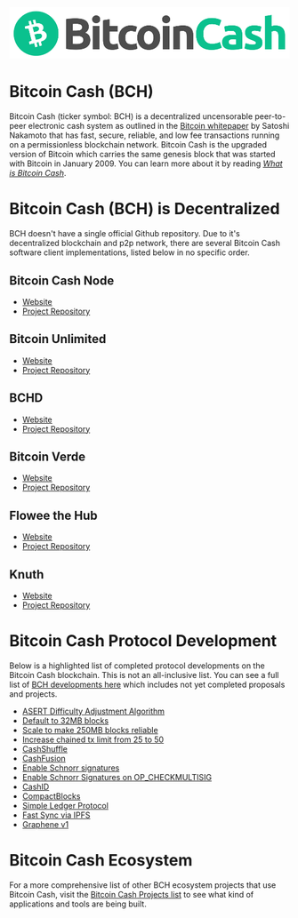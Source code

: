 ![Bitcoin Cash BCH](bitcoin-cash-bch-logo-hero.png "Bitcoin Cash BCH logo")

# Bitcoin Cash (BCH)

Bitcoin Cash (ticker symbol: BCH) is a decentralized uncensorable peer-to-peer electronic cash system as outlined in the [Bitcoin whitepaper](http://bitcoin.com/bitcoin.pdf) by Satoshi Nakamoto that has fast, secure, reliable, and low fee transactions running on a permissionless blockchain network. Bitcoin Cash is the upgraded version of Bitcoin which carries the same genesis block that was started with Bitcoin in January 2009. You can learn more about it by reading *[What is Bitcoin Cash](https://bitcoincash.substack.com/p/what-is-bitcoin-cash-bch)*.

# Bitcoin Cash (BCH) is Decentralized

BCH doesn't have a single official Github repository. Due to it's decentralized blockchain and p2p network, there are several Bitcoin Cash software client implementations, listed below in no specific order. 

## Bitcoin Cash Node
* [Website](https://bitcoincashnode.org/)
* [Project Repository](https://gitlab.com/bitcoin-cash-node/bitcoin-cash-node)

## Bitcoin Unlimited 
* [Website](https://www.bitcoinunlimited.info/)
* [Project Repository](https://github.com/BitcoinUnlimited/BitcoinUnlimited)

## BCHD
* [Website](https://bchd.cash/)
* [Project Repository](https://github.com/gcash/bchd)

## Bitcoin Verde
* [Website](https://bitcoinverde.org/documentation/)
* [Project Repository](https://github.com/SoftwareVerde/bitcoin-verde)

## Flowee the Hub
* [Website](https://flowee.org/)
* [Project Repository](https://gitlab.com/FloweeTheHub)

## Knuth
* [Website](http://kth.cash/)
* [Project Repository](https://github.com/k-nuth/kth)

# Bitcoin Cash Protocol Development

Below is a highlighted list of completed protocol developments on the Bitcoin Cash blockchain. This is not an all-inclusive list. You can see a full list of [BCH developments here](https://cash.coin.dance/development) which includes not yet completed proposals and projects.

* [ASERT Difficulty Adjustment Algorithm](https://upgradespecs.bitcoincashnode.org/2020-11-15-asert/)
* [Default to 32MB blocks](https://github.com/Bitcoin-ABC/bitcoin-abc/commit/699f4b867318486b915bd2d3b2102fb49ec652f1#diff-cbe22f30d7e480617350ef6ceca97d0c)
* [Scale to make 250MB blocks reliable](https://flowee.org/releases/201906-release/)
* [Increase chained tx limit from 25 to 50](https://github.com/Bitcoin-ABC/bitcoin-abc/commit/f265c59f93dad03dcdcd09b77c0d9692afe9ddc6)
* [CashShuffle](https://github.com/cashshuffle/cashshuffle-electron-cash-plugin/wiki/Protocol-Description)
* [CashFusion](https://github.com/cashshuffle/spec/blob/master/CASHFUSION.md)
* [Enable Schnorr signatures](https://github.com/bitcoincashorg/bitcoincash.org/blob/master/spec/2019-05-15-schnorr.md)
* [Enable Schnorr Signatures on OP_CHECKMULTISIG](https://github.com/bitcoincashorg/bitcoincash.org/pull/375)
* [CashID](https://gitlab.com/cashid/protocol-specification)
* [CompactBlocks](https://bitco.in/forum/threads/buip051-passed-add-compactblocks-support.2017/)
* [Simple Ledger Protocol](https://www.reddit.com/r/btc/comments/8zxfu5/introducing_simple_ledger_protocol_slp_a_token/)
* [Fast Sync via IPFS](https://medium.com/@bchd.cash/announcing-bchd-0-13-0-beta2-with-fast-sync-mode-4d4b741d27c5)
* [Graphene v1](https://github.com/BitcoinUnlimited/BitcoinUnlimited/pull/973)

# Bitcoin Cash Ecosystem 

For a more comprehensive list of other BCH ecosystem projects that use Bitcoin Cash, visit the [Bitcoin Cash Projects list](https://www.bitcoin.com/bitcoin-cash-projects/) to see what kind of applications and tools are being built.
